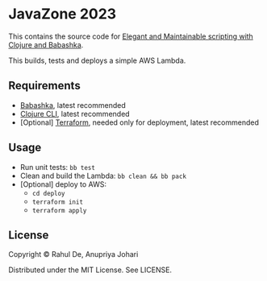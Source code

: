 # JavaZone 2023

This contains the source code for [Elegant and Maintainable scripting with Clojure and Babashka](https://2023.javazone.no/program/19a5cab3-7afd-4dc1-b60a-bea8562d3186).

This builds, tests and deploys a simple AWS Lambda.

## Requirements

- [Babashka](https://github.com/babashka/babashka#installation), latest recommended
- [Clojure CLI](https://clojure.org/guides/install_clojure), latest recommended
- [Optional] [Terraform](https://developer.hashicorp.com/terraform/tutorials/aws-get-started/install-cli), needed only for deployment, latest recommended

## Usage

- Run unit tests: `bb test`
- Clean and build the Lambda: `bb clean && bb pack`
- [Optional] deploy to AWS:
  - `cd deploy`
  - `terraform init`
  - `terraform apply`

## License

Copyright © Rahul De, Anupriya Johari

Distributed under the MIT License. See LICENSE.
